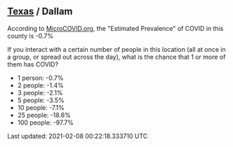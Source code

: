 
## [Texas](/united-states/texas) / Dallam

According to [MicroCOVID.org](http://microcovid.org),
the "Estimated Prevalence" of COVID in this county is -0.7%

If you interact with a certain number of people in this location
(all at once in a group, or spread out across the day), what is the chance that
1 or more of them has COVID?

- 1 person: -0.7%
- 2 people: -1.4%
- 3 people: -2.1%
- 5 people: -3.5%
- 10 people: -7.1%
- 25 people: -18.6%
- 100 people: -97.7%

Last updated: 2021-02-08 00:22:18.333710 UTC
